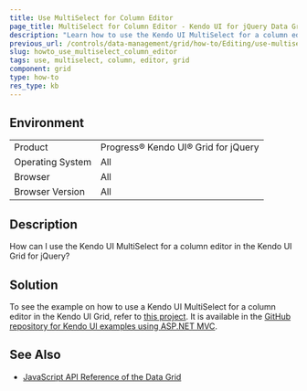 ```yaml
---
title: Use MultiSelect for Column Editor
page_title: MultiSelect for Column Editor - Kendo UI for jQuery Data Grid
description: "Learn how to use the Kendo UI MultiSelect for a column editor in the Kendo UI Grid for jQuery."
previous_url: /controls/data-management/grid/how-to/Editing/use-multiselect-column-editor
slug: howto_use_multiselect_column_editor
tags: use, multiselect, column, editor, grid
component: grid
type: how-to
res_type: kb
---
```


## Environment

<table>
 <tr>
  <td>Product</td>
  <td>Progress® Kendo UI® Grid for jQuery</td> 
 </tr>
 <tr>
  <td>Operating System</td>
  <td>All</td>
 </tr>
 <tr>
  <td>Browser</td>
  <td>All</td>
 </tr>
 <tr>
  <td>Browser Version</td>
  <td>All</td>
 </tr>
</table>

## Description

How can I use the Kendo UI MultiSelect for a column editor in the Kendo UI Grid for jQuery?

## Solution

To see the example on how to use a Kendo UI MultiSelect for a column editor in the Kendo UI Grid, refer to [this project](https://github.com/telerik/kendo-examples-asp-net-mvc/tree/master/multiselect-in-grid). It is available in the [GitHub repository for Kendo UI examples using ASP.NET MVC](https://github.com/telerik/kendo-examples-asp-net-mvc).

## See Also

* [JavaScript API Reference of the Data Grid](/api/javascript/ui/grid)
